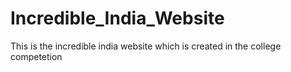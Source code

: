 # Incredible_India_Website
This is the incredible india website which is created in the college competetion
